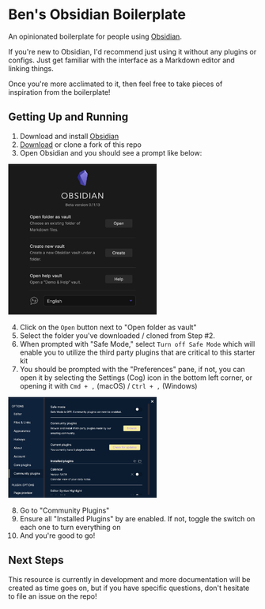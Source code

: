 # Ben's Obsidian Boilerplate

An opinionated boilerplate for people using [Obsidian](https://obsidian.md/).

If you're new to Obsidian, I'd recommend just using it without any plugins or configs. Just get familiar with the interface as a Markdown editor and linking things.

Once you're more acclimated to it, then feel free to take pieces of inspiration from the boilerplate!

## Getting Up and Running

1. Download and install [Obsidian](https://obsidian.md/)
2. [Download](https://github.com/bencodezen/bens-obsidian-boilerplate/archive/refs/heads/main.zip) or clone a fork of this repo
3. Open Obsidian and you should see a prompt like below:

<img src="/assets/obsidian-prompt.png" alt="Obsidian open prompt" width="300" />

4. Click on the `Open` button next to "Open folder as vault"
5. Select the folder you've downloaded / cloned from Step #2.
6. When prompted with "Safe Mode," select `Turn off Safe Mode` which will enable you to utilize the third party plugins that are critical to this starter kit
7. You should be prompted with the "Preferences" pane, if not, you can open it by selecting the Settings (Cog) icon in the bottom left corner, or opening it with `Cmd + ,` (macOS) / `Ctrl + ,` (Windows)

<img src="/assets/preferences-panel.png" alt="Obsidian Preferences panel" width="300" />

8. Go to "Community Plugins"
9. Ensure all "Installed Plugins" by are enabled. If not, toggle the switch on each one to turn everything on
10. And you're good to go!

## Next Steps

This resource is currently in development and more documentation will be created as time goes on, but if you have specific questions, don't hesitate to file an issue on the repo!
